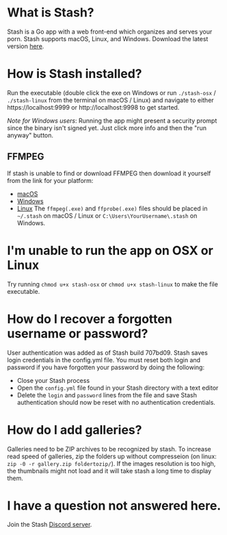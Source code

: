 # What is Stash?
Stash is a Go app with a web front-end which organizes and serves your porn. Stash supports macOS, Linux, and Windows. Download the latest version [here](https://github.com/stashapp/stash/releases).

# How is Stash installed?
Run the executable (double click the exe on Windows or run `./stash-osx` / `./stash-linux` from the terminal on macOS / Linux) and navigate to either https://localhost:9999 or http://localhost:9998 to get started.

_Note for Windows users_: Running the app might present a security prompt since the binary isn't signed yet. Just click more info and then the "run anyway" button.

## FFMPEG
If stash is unable to find or download FFMPEG then download it yourself from the link for your platform:

* [macOS](https://ffmpeg.zeranoe.com/builds/macos64/static/ffmpeg-4.0-macos64-static.zip)
* [Windows](https://ffmpeg.zeranoe.com/builds/win64/static/ffmpeg-4.0-win64-static.zip)
* [Linux](https://johnvansickle.com/ffmpeg/releases/ffmpeg-release-amd64-static.tar.xz)
The `ffmpeg(.exe)` and `ffprobe(.exe)` files should be placed in `~/.stash` on macOS / Linux or `C:\Users\YourUsername\.stash` on Windows.

# I'm unable to run the app on OSX or Linux
Try running `chmod u+x stash-osx` or `chmod u+x stash-linux` to make the file executable.

# How do I recover a forgotten username or password?
User authentication was added as of Stash build 707bd09. Stash saves login credentials in the config.yml file. You must reset both login and password if you have forgotten your password by doing the following:
* Close your Stash process
* Open the `config.yml` file found in your Stash directory with a text editor
* Delete the `login` and `password` lines from the file and save
Stash authentication should now be reset with no authentication credentials.

# How do I add galleries?
Galleries need to be ZIP archives to be recognized by stash. To increase read speed of galleries, zip the folders up without compresseion (on linux: `zip -0 -r gallery.zip foldertozip/`). If the images resolution is too high, the thumbnails might not load and it will take stash a long time to display them. 


# I have a question not answered here.
Join the Stash [Discord server](https://discord.gg/2TsNFKt).